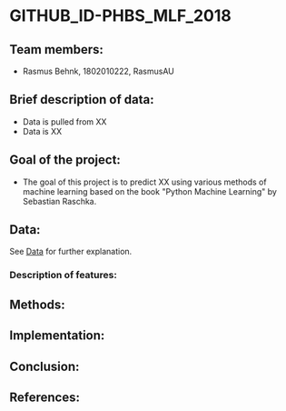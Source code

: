 # GITHUB_ID-PHBS_MLF_2018

## Team members:
* Rasmus Behnk, 1802010222, RasmusAU

## Brief description of data:
* Data is pulled from XX
* Data is XX 

## Goal of the project:
* The goal of this project is to predict XX using various methods of machine learning based on the book "Python Machine Learning" by Sebastian Raschka.

## Data:
See [Data](data) for further explanation.

### Description of features:

## Methods:

## Implementation:

## Conclusion:

## References:
